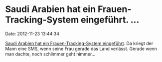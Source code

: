 Saudi Arabien hat ein Frauen-Tracking-System eingeführt. \...
=============================================================

Date: 2012-11-23 13:44:34

[Saudi Arabien hat ein Frauen-Tracking-System
eingeführt](http://rt.com/news/women-tracking-saudi-arabia-359/). Da
kriegt der Mann eine SMS, wenn seine Frau gerade das Land verlässt.
Gerade wenn man dachte, noch schlimmer geht nimmer\...
